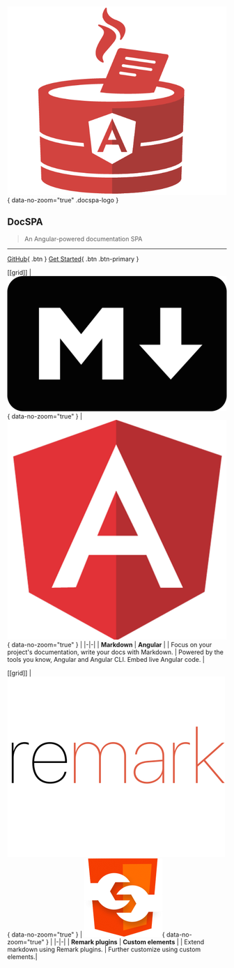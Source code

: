![DocSPA Logo](./assets/docspa_mark-only.png){ data-no-zoom="true" .docspa-logo }

<h2>DocSPA <small><env-var var="version"><env-var></small></h2>

> An Angular-powered documentation SPA

---

[GitHub](https://github.com/swimlane/docspa){ .btn } [Get Started](/#docspa){ .btn .btn-primary }

[[grid]]
| ![](./assets/2000px-Markdown-mark-solid.svg.png){ data-no-zoom="true" } | ![](./assets/angular2.png){ data-no-zoom="true" } |
|-|-|
| **Markdown** | **Angular** |
| Focus on your project's documentation, write your docs with Markdown. | Powered by the tools you know, Angular and Angular CLI. Embed live Angular code. |

[[grid]]
| ![](./assets/remark.svg){ data-no-zoom="true" } | ![](./assets/Creating-custom-HTML-180x180.png){ data-no-zoom="true" } |
|-|-|
| **Remark plugins** | **Custom elements** |
| Extend markdown using Remark plugins. | Further customize using custom elements.| 